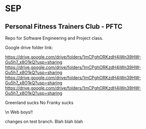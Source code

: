 # SEP

## Personal Fitness Trainers Club - PFTC

Repo for Software Engineering and Project class. 

Google drive folder link: 

https://drive.google.com/drive/folders/1mCPghORKzdH4iWn39HW-Gu5h7_x8O1kQ?usp=sharing
https://drive.google.com/drive/folders/1mCPghORKzdH4iWn39HW-Gu5h7_x8O1kQ?usp=sharing
https://drive.google.com/drive/folders/1mCPghORKzdH4iWn39HW-Gu5h7_x8O1kQ?usp=sharing
https://drive.google.com/drive/folders/1mCPghORKzdH4iWn39HW-Gu5h7_x8O1kQ?usp=sharing

Greenland sucks
No Franky sucks

\n Web boys!!


changes on test branch. Blah blah blah